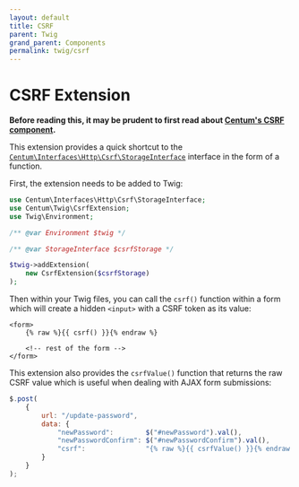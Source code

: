 ```yaml
---
layout: default
title: CSRF
parent: Twig
grand_parent: Components
permalink: twig/csrf
---
```




# CSRF Extension

**Before reading this, it may be prudent to first read about [Centum's CSRF component](../http/csrf.md).**

This extension provides a quick shortcut to the [`Centum\Interfaces\Http\Csrf\StorageInterface`](https://github.com/SidRoberts/centum/blob/development/src/Interfaces/Http/Csrf/StorageInterface.php) interface in the form of a function.

First, the extension needs to be added to Twig:

```php
use Centum\Interfaces\Http\Csrf\StorageInterface;
use Centum\Twig\CsrfExtension;
use Twig\Environment;

/** @var Environment $twig */

/** @var StorageInterface $csrfStorage */

$twig->addExtension(
    new CsrfExtension($csrfStorage)
);
```

Then within your Twig files, you can call the `csrf()` function within a form which will create a hidden `<input>` with a CSRF token as its value:

```twig
<form>
    {% raw %}{{ csrf() }}{% endraw %}

    <!-- rest of the form -->
</form>
```

This extension also provides the `csrfValue()` function that returns the raw CSRF value which is useful when dealing with AJAX form submissions:

```js
$.post(
    {
        url: "/update-password",
        data: {
            "newPassword":        $("#newPassword").val(),
            "newPasswordConfirm": $("#newPasswordConfirm").val(),
            "csrf":               "{% raw %}{{ csrfValue() }}{% endraw %}"
        }
    }
);
```
